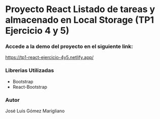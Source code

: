 # Proyecto React Listado de tareas y almacenado en Local Storage (TP1 Ejercicio 4 y 5)

### Accede a la demo del proyecto en el siguiente link:
https://tp1-react-ejercicio-4y5.netlify.app/


### Librerias Utilizadas
- Bootstrap
- React-Bootstrap


### Autor
José Luis Gómez Marigliano
